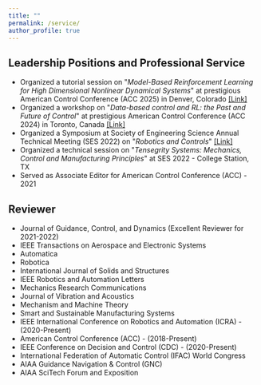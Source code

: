 ```yaml
---
title: ""
permalink: /service/
author_profile: true
---
```

Leadership Positions and Professional Service
------
* Organized a tutorial session on "_Model-Based Reinforcement Learning for High Dimensional Nonlinear Dynamical Systems_" at prestigious American Control Conference (ACC 2025) in Denver, Colorado 
[[Link]](https://acc2025.a2c2.org/program/tutorial-sessions)
* Organized a workshop on "_Data-based control and RL: the Past and Future of Control_" at prestigious American Control Conference (ACC 2024) in Toronto, Canada
[[Link]](https://lnkd.in/gZh9UVhG)
* Organized a Symposium at Society of Engineering Science Annual Technical Meeting (SES 2022) on "_Robotics and Controls_" 
[[Link]](https://na.eventscloud.com/website/33592/ta-and-symposia/)
*  Organized a technical session on "_Tensegrity Systems: Mechanics, Control and Manufacturing Principles_" at SES 2022 - College Station, TX 
* Served as Associate Editor for American Control Conference (ACC) - 2021

Reviewer
------
* Journal of Guidance, Control, and Dynamics (Excellent Reviewer for 2021-2022)
* IEEE Transactions on Aerospace and Electronic Systems
* Automatica
* Robotica
* International Journal of Solids and Structures
* IEEE Robotics and Automation Letters 
* Mechanics Research Communications
* Journal of Vibration and Acoustics  
* Mechanism and Machine Theory
* Smart and Sustainable Manufacturing Systems
* IEEE International Conference on Robotics and Automation (ICRA) - (2020-Present)
* American Control Conference (ACC) - (2018-Present)
* IEEE Conference on Decision and Control (CDC) - (2020-Present)
* International Federation of Automatic Control (IFAC) World Congress 
* AIAA Guidance Navigation & Control (GNC)
* AIAA SciTech Forum and Exposition